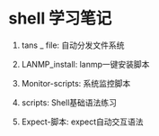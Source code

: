 shell 学习笔记
==========

1. tans _ file: 自动分发文件系统

2. LANMP_install: lanmp一键安装脚本

3. Monitor-scripts: 系统监控脚本

4. scripts: Shell基础语法练习

5. Expect-脚本: expect自动交互语法
